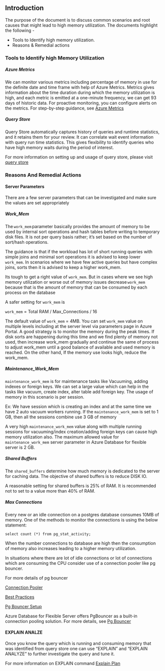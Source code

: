 ## Introduction 
The purpose of the document is to discuss common scenarios and root causes that might lead to high memory utilization. The documents highlight the following -

-   Tools to Identify high memory utilization. 
-   Reasons & Remedial actions  

### Tools to Identify high Memory Utilization 

##### Azure Metrics
We can monitor various metrics including percentage of memory in use for the definite date and time frame with help of Azure Metrics. Metrics gives information about the time duration during which the memory utilization is high, and each metric is emitted at a one-minute frequency, we can get 93 days of historic data. For proactive monitoring, you can configure alerts on the metrics. For step-by-step guidance, see [Azure Metrics](https://docs.microsoft.com/bs-latn-ba/azure/postgresql/flexible-server/howto-alert-on-metrics)


##### Query Store

Query Store automatically captures history of queries and runtime statistics, and it retains them for your review. It can correlate wait event information with query run time statistics. This gives flexibility to identify queries who have high memory waits during the period of interest. 

For more information on setting up and usage of query store, please visit [query store](https://docs.microsoft.com/en-us/azure/postgresql/flexible-server/concepts-query-store)

### Reasons And Remedial Actions

#### Server Parameters

There are a few server parameters that can be investigated and make sure the values are set appropriately  

##### Work_Mem  
The `work_mem` parameter basically provides the amount of memory to be used by internal sort operations and hash tables before writing to temporary disk files. It is not per query basis rather; it’s set based on the number of sort/hash operations. 

The guidance is that if the workload has lot of short running queries with simple joins and minimal sort operations it is advised to keep lower `work_mem`. In scenarios where we have few active queries but have complex joins, sorts then it is advised to keep a higher work_mem. 

Its tough to get a right value of `work_mem`. But in cases where we see high memory utilization or worse out of memory issues decrease `work_mem` because that is the amount of memory that can be consumed by each process on the database

A safer setting for `work_mem` is 

`work_mem` = Total RAM / Max_Connections / 16 

The default value of `work_mem` = 4MB. You can set `work_mem` value on multiple levels including at the server level via parameters page in Azure Portal. A good strategy is to monitor the memory during the peak times. If disk sorts are happening during this time and we find plenty of memory not used, then increase work_mem gradually and continue the same of process to adjust work_mem until a good balance of available and used memory is reached. On the other hand, If the memory use looks high, reduce the work_mem. 

##### Maintenance_Work_Mem 

`maintenance_work_mem` is for maintenance tasks like Vacuuming, adding indexes or foreign keys. We can set a large value which can help in the tasks like vacuum, create index, alter table add foreign key. The usage of memory in this scenario is per session. 

Ex: We have session which is creating an index and at the same time we have 2 auto vacuum workers running. If the `maintenance_work_mem` is set to 1 GB, then all the sessions combine use 3 GB of memory 

A very high `maintenance_work_mem` value along with multiple running sessions for vacuuming/index creation/adding foreign keys can cause high memory utilization also. The maximum allowed value for ``maintenance_work_mem`` server parameter in Azure Database for flexible server is 2 GB.


##### Shared Buffers 

The `shared_buffers` determine how much memory is dedicated to the server for caching data. The objective of shared buffers is to reduce DISK IO. 

A reasonable setting for shared buffers is 25% of RAM. It is recommended not to set to a value more than 40% of RAM. 
                                                                                                         
##### Max Connections 

Every new or an idle connection on a postgres database consumes 10MB of memory. One of the methods to monitor the connections is using the below statement: 

    select count (*) from pg_stat_activity;

When the number connections to database are high then the consumption of memory also increases leading to a higher memory utilization. 

In situations where there are lot of idle connections or lot of connections which are consuming the CPU consider use of a connection pooler like pg bouncer.

For more details of pg bouncer

[Connection Pooler](https://techcommunity.microsoft.com/t5/azure-database-for-postgresql/not-all-postgres-connection-pooling-is-equal/ba-p/825717)

[Best Practices](https://techcommunity.microsoft.com/t5/azure-database-for-postgresql/connection-handling-best-practice-with-postgresql/ba-p/790883)

[Pg Bouncer Setup](https://techcommunity.microsoft.com/t5/azure-database-for-postgresql/steps-to-install-and-setup-pgbouncer-connection-pooling-proxy/ba-p/730555)


Azure Database for Flexible Server offers PgBouncer as a built-in connection pooling solution. For more details, see [Pg Bouncer](https://docs.microsoft.com/azure/postgresql/flexible-server/concepts-pgbouncer )

#### EXPLAIN ANALZE 

Once you know the query which is running and consuming memory that was identified from query store one can use “EXPLAIN” and “EXPLAIN ANALYZE” to further investigate the query and tune it. 

For more information on EXPLAIN command [Explain Plan](https://www.postgresql.org/docs/current/sql-explain.html) 
